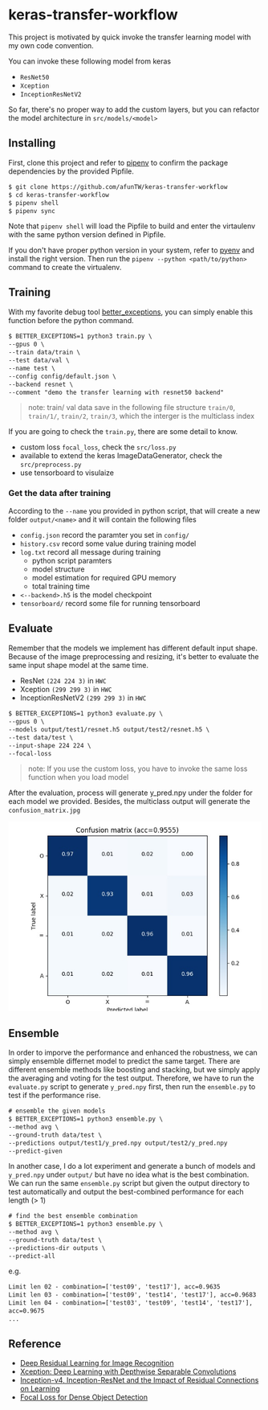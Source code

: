 # keras-transfer-workflow

This project is motivated by quick invoke the transfer learning model with my own code convention.

You can invoke these following model from keras

- `ResNet50`
- `Xception`
- `InceptionResNetV2`

So far, there's no proper way to add the custom layers, but you can refactor the model architecture in `src/models/<model>`

## Installing

First, clone this project and refer to [pipenv](https://github.com/pypa/pipenv) to confirm the package dependencies by the provided Pipfile.

```
$ git clone https://github.com/afunTW/keras-transfer-workflow
$ cd keras-transfer-workflow
$ pipenv shell
$ pipenv sync
```

Note that `pipenv shell` will load the Pipfile to build and enter the virtaulenv with the same python version defined in Pipfile.

If you don't have proper python version in your system, refer to [pyenv](https://github.com/pyenv/pyenv) and install the right version. Then run the `pipenv --python <path/to/python>` command to create the virtualenv.

## Training

With my favorite debug tool [better_exceptions](https://github.com/Qix-/better-exceptions), you can simply enable this function before the python command. 

```
$ BETTER_EXCEPTIONS=1 python3 train.py \
--gpus 0 \
--train data/train \
--test data/val \
--name test \
--config config/default.json \
--backend resnet \
--comment "demo the transfer learning with resnet50 backend"
```

> note: train/ val data save in the following file structure `train/0`, `train/1/`, `train/2`, `train/3`, which the interger is the multiclass index

If you are going to check the `train.py`, there are some detail to know.

- custom loss `focal_loss`, check the `src/loss.py`
- available to extend the keras ImageDataGenerator, check the `src/preprocess.py`
- use tensorboard to visulaize

### Get the data after training

According to the `--name` you provided in python script, that will create a new folder `output/<name>` and it will contain the following files

- `config.json` record the paramter you set in `config/`
- `history.csv` record some value during training model
- `log.txt` record all message during training
    - python script paramters
    - model structure
    - model estimation for required GPU memory
    - total training time
- `<--backend>.h5` is the model checkpoint
- `tensorboard/` record some file for running tensorboard

## Evaluate

Remember that the models we implement has different default input shape. Because of the image preprocessing and resizing, it's better to evaluate the same input shape model at the same time.

- ResNet `(224 224 3)` in `HWC`
- Xception `(299 299 3)` in `HWC`
- InceptionResNetV2 `(299 299 3)` in `HWC`

```
$ BETTER_EXCEPTIONS=1 python3 evaluate.py \
--gpus 0 \
--models output/test1/resnet.h5 output/test2/resnet.h5 \
--test data/test \
--input-shape 224 224 \
--focal-loss
```

> note: If you use the custom loss, you have to invoke the same loss function when you load model

After the evaluation, process will generate y_pred.npy under the folder for each model we provided. Besides, the multiclass output will generate the `confusion_matrix.jpg`

![confusion_matrix.jpg](./confusion_matrix.jpg)

## Ensemble

In order to imporve the performance and enhanced the robustness, we can simply ensemble differnet model to predict the same target. There are different ensemble methods like boosting and stacking, but we simply apply the averaging and voting for the test output. Therefore, we have to run the `evaluate.py` script to generate `y_pred.npy` first, then run the `ensemble.py` to test if the performance rise.

```
# ensemble the given models
$ BETTER_EXCEPTIONS=1 python3 ensemble.py \
--method avg \
--ground-truth data/test \
--predictions output/test1/y_pred.npy output/test2/y_pred.npy
--predict-given
```

In another case, I do a lot experiment and generate a bunch of models and `y_pred.npy` under `output/` but have no idea what is the best combination. We can run the same `ensemble.py` script but given the output directory to test automatically and output the best-combined performance for each length (> 1)

```
# find the best ensemble combination
$ BETTER_EXCEPTIONS=1 python3 ensemble.py \
--method avg \
--ground-truth data/test \
--predictions-dir outputs \
--predict-all
```

e.g.

```
Limit len 02 - combination=['test09', 'test17'], acc=0.9635
Limit len 03 - combination=['test09', 'test14', 'test17'], acc=0.9683
Limit len 04 - combination=['test03', 'test09', 'test14', 'test17'], acc=0.9675
...
```

## Reference

- [Deep Residual Learning for Image Recognition](https://arxiv.org/abs/1512.03385)
- [Xception: Deep Learning with Depthwise Separable Convolutions](https://arxiv.org/abs/1610.02357)
- [Inception-v4, Inception-ResNet and the Impact of Residual Connections on Learning](https://arxiv.org/abs/1602.07261)
- [Focal Loss for Dense Object Detection](https://arxiv.org/abs/1708.02002)